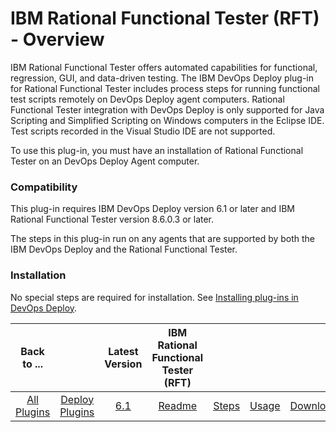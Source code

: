 
# IBM Rational Functional Tester (RFT) - Overview


IBM Rational Functional Tester offers automated capabilities for functional, regression, GUI, and data-driven testing. The IBM DevOps Deploy plug-in for Rational Functional Tester includes process steps for running functional test scripts remotely on DevOps Deploy agent computers. Rational Functional Tester integration with DevOps Deploy is only supported for Java Scripting and Simplified Scripting on Windows computers in the Eclipse IDE. Test scripts recorded in the Visual Studio IDE are not supported.

To use this plug-in, you must have an installation of Rational Functional Tester on an DevOps Deploy Agent computer.

### Compatibility

This plug-in requires IBM DevOps Deploy version 6.1 or later and IBM Rational Functional Tester version 8.6.0.3 or later.

The steps in this plug-in run on any agents that are supported by both the IBM DevOps Deploy and the Rational Functional Tester.

### Installation

No special steps are required for installation. See [Installing plug-ins in DevOps Deploy](https://community.ibm.com/community/user/wasdevops/blogs/laurel-dickson-bull1/2022/06/13/install-plugins "Installing plug-ins in DevOps Deploy").


|Back to ...||Latest Version|IBM Rational Functional Tester (RFT) ||||
| :---: | :---: | :---: | :---: | :---: | :---: | :---: |
|[All Plugins](../../index.md)|[Deploy Plugins](../README.md)|[6.1](https://raw.githubusercontent.com/UrbanCode/IBM-UCD-PLUGINS/main/files/RFT-UCD/RFT-UCD-FunctionalTest-6.1.zip)|[Readme](README.md)|[Steps](steps.md)|[Usage](usage.md)|[Downloads](downloads.md)|
